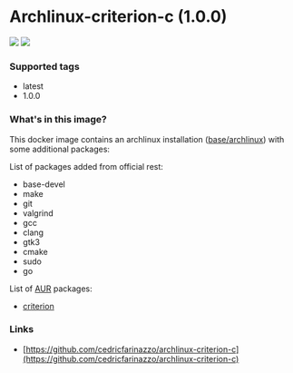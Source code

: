 # Archlinux-criterion-c (1.0.0)
![](https://img.shields.io/docker/automated/cedricfarinazzo/archlinux-criterion-c.svg?style=flat-square)  ![](https://img.shields.io/docker/pulls/cedricfarinazzo/archlinux-criterion-c.svg?style=flat-square)


### Supported tags

- latest
- 1.0.0

### What's in this image?
This docker image contains an archlinux installation ([base/archlinux](https://hub.docker.com/r/base/archlinux)) with some additional packages:

List of packages added from official rest:
- base-devel
- make
- git
- valgrind
- gcc
- clang
- gtk3
- cmake
- sudo
- go

List of [AUR](https://aur.archlinux.org/) packages:
- [criterion](https://criterion.readthedocs.io)

### Links
- [https://github.com/cedricfarinazzo/archlinux-criterion-c](https://github.com/cedricfarinazzo/archlinux-criterion-c)

